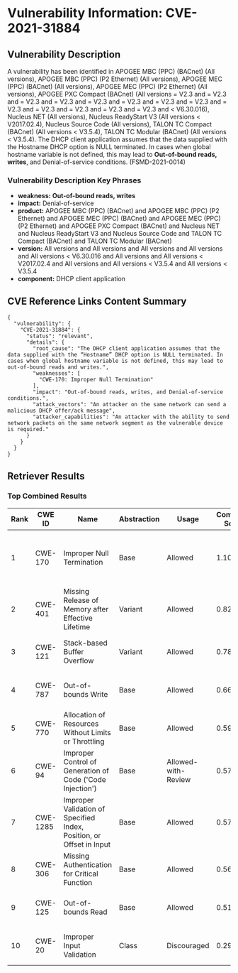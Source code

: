 # Vulnerability Information: CVE-2021-31884

## Vulnerability Description
A vulnerability has been identified in APOGEE MBC (PPC) (BACnet) (All versions), APOGEE MBC (PPC) (P2 Ethernet) (All versions), APOGEE MEC (PPC) (BACnet) (All versions), APOGEE MEC (PPC) (P2 Ethernet) (All versions), APOGEE PXC Compact (BACnet) (All versions = V2.3 and = V2.3 and = V2.3 and = V2.3 and = V2.3 and = V2.3 and = V2.3 and = V2.3 and = V2.3 and = V2.3 and = V2.3 and = V2.3 and = V2.3 and < V6.30.016), Nucleus NET (All versions), Nucleus ReadyStart V3 (All versions < V2017.02.4), Nucleus Source Code (All versions), TALON TC Compact (BACnet) (All versions < V3.5.4), TALON TC Modular (BACnet) (All versions < V3.5.4). The DHCP client application assumes that the data supplied with the Hostname DHCP option is NULL terminated. In cases when global hostname variable is not defined, this may lead to **Out-of-bound reads, writes**, and Denial-of-service conditions. (FSMD-2021-0014)

### Vulnerability Description Key Phrases
- **weakness:** **Out-of-bound reads, writes**
- **impact:** Denial-of-service
- **product:** APOGEE MBC (PPC) (BACnet) and APOGEE MBC (PPC) (P2 Ethernet) and APOGEE MEC (PPC) (BACnet) and APOGEE MEC (PPC) (P2 Ethernet) and APOGEE PXC Compact (BACnet) and Nucleus NET and Nucleus ReadyStart V3 and Nucleus Source Code and TALON TC Compact (BACnet) and TALON TC Modular (BACnet)
- **version:** All versions and All versions and All versions and All versions and All versions < V6.30.016 and All versions and All versions < V2017.02.4 and All versions and All versions < V3.5.4 and All versions < V3.5.4
- **component:** DHCP client application

## CVE Reference Links Content Summary
```
{
  "vulnerability": {
    "CVE-2021-31884": {
      "status": "relevant",
      "details": {
        "root_cause": "The DHCP client application assumes that the data supplied with the “Hostname” DHCP option is NULL terminated. In cases when global hostname variable is not defined, this may lead to out-of-bound reads and writes.",
        "weaknesses": [
          "CWE-170: Improper Null Termination"
        ],
        "impact": "Out-of-bound reads, writes, and Denial-of-service conditions.",
        "attack_vectors": "An attacker on the same network can send a malicious DHCP offer/ack message",
        "attacker_capabilities": "An attacker with the ability to send network packets on the same network segment as the vulnerable device is required."
      }
    }
  }
}
```

## Retriever Results

### Top Combined Results

| Rank | CWE ID | Name | Abstraction | Usage | Combined Score | Retrievers | Individual Scores |
|------|--------|------|-------------|-------|---------------|------------|-------------------|
| 1 | CWE-170 | Improper Null Termination | Base | Allowed | 1.1093 | dense, sparse, graph | dense: 0.579, sparse: 1.000, graph: 0.692 |
| 2 | CWE-401 | Missing Release of Memory after Effective Lifetime | Variant | Allowed | 0.8226 | dense, sparse | dense: 0.653, sparse: 0.986 |
| 3 | CWE-121 | Stack-based Buffer Overflow | Variant | Allowed | 0.7824 | dense, sparse | dense: 0.635, sparse: 0.926 |
| 4 | CWE-787 | Out-of-bounds Write | Base | Allowed | 0.6653 | sparse, graph | sparse: 0.612, graph: 0.882 |
| 5 | CWE-770 | Allocation of Resources Without Limits or Throttling | Base | Allowed | 0.5902 | sparse, graph | sparse: 0.538, graph: 0.789 |
| 6 | CWE-94 | Improper Control of Generation of Code ('Code Injection') | Base | Allowed-with-Review | 0.5754 | dense, sparse | dense: 0.581, sparse: 0.545 |
| 7 | CWE-1285 | Improper Validation of Specified Index, Position, or Offset in Input | Base | Allowed | 0.5754 | dense, sparse | dense: 0.592, sparse: 0.488 |
| 8 | CWE-306 | Missing Authentication for Critical Function | Base | Allowed | 0.5687 | dense, sparse | dense: 0.578, sparse: 0.488 |
| 9 | CWE-125 | Out-of-bounds Read | Base | Allowed | 0.5198 | sparse, graph | sparse: 0.514, graph: 0.631 |
| 10 | CWE-20 | Improper Input Validation | Class | Discouraged | 0.2939 | dense, sparse | dense: 0.579, sparse: 0.641 |

